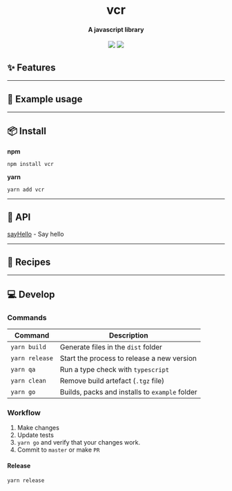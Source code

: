 <h1 align="center">
  vcr
</h1>
<h4 align="center">
    A javascript library
</h4>

<div align="center">
  <img src="https://badgen.net/npm/v/vcr?icon=npm" />
  <img src="https://badgen.net/bundlephobia/minzip/vcr" />
</div>

## :sparkles: Features

---

## :wrench: Example usage

---

## :package: Install

**npm**

```
npm install vcr
```

**yarn**

```
yarn add vcr
```

---

## :newspaper: API

[sayHello](docs/sayHello.md) - Say hello

---

## :book: Recipes

---

## :computer: Develop

### Commands

| Command        | Description                                    |
| -------------- | ---------------------------------------------- |
| `yarn build`   | Generate files in the `dist` folder            |
| `yarn release` | Start the process to release a new version     |
| `yarn qa`      | Run a type check with `typescript`             |
| `yarn clean`   | Remove build artefact (`.tgz` file)            |
| `yarn go`      | Builds, packs and installs to `example` folder |

### Workflow

1. Make changes
2. Update tests
3. `yarn go` and verify that your changes work.
4. Commit to `master` or make `PR`

#### Release

`yarn release`
